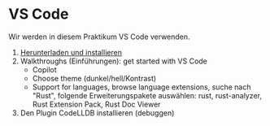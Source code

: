 # VS Code

Wir werden in diesem Praktikum VS Code verwenden.


1. [Herunterladen und installieren](https://code.visualstudio.com/)
2. Walkthroughs (Einführungen): get started with VS Code
    - Copilot
    - Choose theme (dunkel/hell/Kontrast)
    - Support for languages, browse language extensions, suche nach "Rust", folgende Erweiterungspakete auswählen: rust, rust-analyzer, Rust Extension Pack, Rust Doc Viewer
3. Den Plugin CodeLLDB installieren (debuggen)